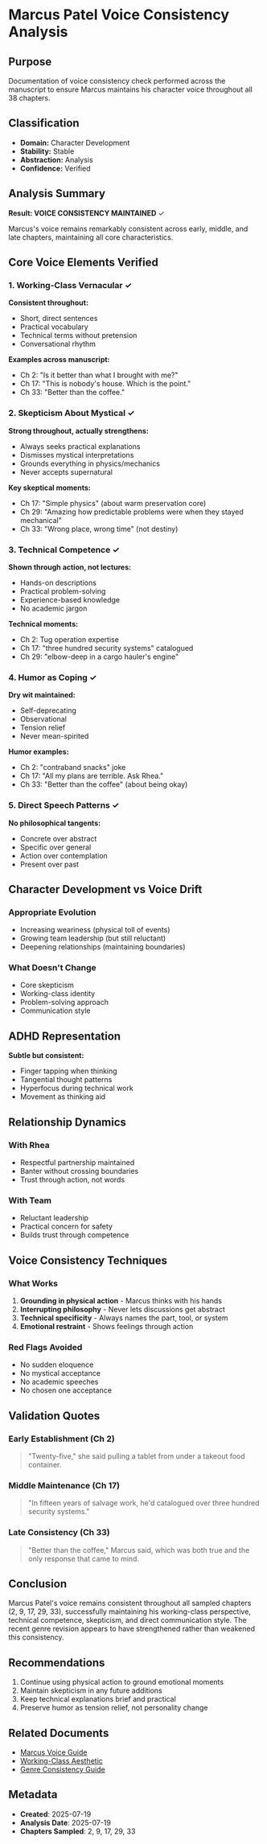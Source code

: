 # Marcus Patel Voice Consistency Analysis

## Purpose
Documentation of voice consistency check performed across the manuscript to ensure Marcus maintains his character voice throughout all 38 chapters.

## Classification
- **Domain:** Character Development
- **Stability:** Stable
- **Abstraction:** Analysis
- **Confidence:** Verified

## Analysis Summary
**Result: VOICE CONSISTENCY MAINTAINED** ✓

Marcus's voice remains remarkably consistent across early, middle, and late chapters, maintaining all core characteristics.

## Core Voice Elements Verified

### 1. Working-Class Vernacular ✓
**Consistent throughout:**
- Short, direct sentences
- Practical vocabulary
- Technical terms without pretension
- Conversational rhythm

**Examples across manuscript:**
- Ch 2: "Is it better than what I brought with me?"
- Ch 17: "This is nobody's house. Which is the point."
- Ch 33: "Better than the coffee."

### 2. Skepticism About Mystical ✓
**Strong throughout, actually strengthens:**
- Always seeks practical explanations
- Dismisses mystical interpretations
- Grounds everything in physics/mechanics
- Never accepts supernatural

**Key skeptical moments:**
- Ch 17: "Simple physics" (about warm preservation core)
- Ch 29: "Amazing how predictable problems were when they stayed mechanical"
- Ch 33: "Wrong place, wrong time" (not destiny)

### 3. Technical Competence ✓
**Shown through action, not lectures:**
- Hands-on descriptions
- Practical problem-solving
- Experience-based knowledge
- No academic jargon

**Technical moments:**
- Ch 2: Tug operation expertise
- Ch 17: "three hundred security systems" catalogued
- Ch 29: "elbow-deep in a cargo hauler's engine"

### 4. Humor as Coping ✓
**Dry wit maintained:**
- Self-deprecating
- Observational
- Tension relief
- Never mean-spirited

**Humor examples:**
- Ch 2: "contraband snacks" joke
- Ch 17: "All my plans are terrible. Ask Rhea."
- Ch 33: "Better than the coffee" (about being okay)

### 5. Direct Speech Patterns ✓
**No philosophical tangents:**
- Concrete over abstract
- Specific over general
- Action over contemplation
- Present over past

## Character Development vs Voice Drift

### Appropriate Evolution
- Increasing weariness (physical toll of events)
- Growing team leadership (but still reluctant)
- Deepening relationships (maintaining boundaries)

### What Doesn't Change
- Core skepticism
- Working-class identity
- Problem-solving approach
- Communication style

## ADHD Representation
**Subtle but consistent:**
- Finger tapping when thinking
- Tangential thought patterns
- Hyperfocus during technical work
- Movement as thinking aid

## Relationship Dynamics

### With Rhea
- Respectful partnership maintained
- Banter without crossing boundaries
- Trust through action, not words

### With Team
- Reluctant leadership
- Practical concern for safety
- Builds trust through competence

## Voice Consistency Techniques

### What Works
1. **Grounding in physical action** - Marcus thinks with his hands
2. **Interrupting philosophy** - Never lets discussions get abstract
3. **Technical specificity** - Always names the part, tool, or system
4. **Emotional restraint** - Shows feelings through action

### Red Flags Avoided
- No sudden eloquence
- No mystical acceptance
- No academic speeches
- No chosen one acceptance

## Validation Quotes

### Early Establishment (Ch 2)
> "Twenty-five," she said pulling a tablet from under a takeout food container.

### Middle Maintenance (Ch 17)
> "In fifteen years of salvage work, he'd catalogued over three hundred security systems."

### Late Consistency (Ch 33)
> "Better than the coffee," Marcus said, which was both true and the only response that came to mind.

## Conclusion
Marcus Patel's voice remains consistent throughout all sampled chapters (2, 9, 17, 29, 33), successfully maintaining his working-class perspective, technical competence, skepticism, and direct communication style. The recent genre revision appears to have strengthened rather than weakened this consistency.

## Recommendations
1. Continue using physical action to ground emotional moments
2. Maintain skepticism in any future additions
3. Keep technical explanations brief and practical
4. Preserve humor as tension relief, not personality change

## Related Documents
- [Marcus Voice Guide](../elements/characters/protagonists/marcus-voice-guide.md)
- [Working-Class Aesthetic](../elements/themes/working-class-sci-fi-aesthetic.md)
- [Genre Consistency Guide](genre-consistency-guide.md)

## Metadata
- **Created**: 2025-07-19
- **Analysis Date**: 2025-07-19
- **Chapters Sampled**: 2, 9, 17, 29, 33